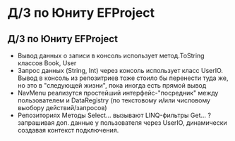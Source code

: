 # Д/З по Юниту  EFProject
## Д/З по Юниту  EFProject
- Вывод данных о записи в консоль использует метод.ToString классов Book, User
- Запрос данных (String, Int) через консоль использует класс UserIO. Вывод в консоль из репозитриев тоже стоило бы перенести туда же, но это в "следующей жизни", пока иногда есть прямой вывод
- NavMenu реализутся простейший интерфейс-"посредник" между пользователем и DataRegistry (по текстовому и/или числовому выобору действий/запросов)
- Репозиториях Методы Select... вызывают LINQ-фильтры Get... ? запрашивая доп. данные у пользователя через UserIO, динамически создавая контекст подключения.
